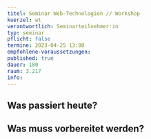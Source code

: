 ```yaml
---
titel: Seminar Web-Technologien // Workshop
kuerzel: wt
verantwortlich: Seminarteilnehmer:in
typ: seminar
pflicht: false
termine: 2023-04-25 13:00
empfohlene-voraussetzungen: 
published: true
dauer: 180
raum: 3.217
info: 
---
```



## Was passiert heute?

## Was muss vorbereitet werden?


